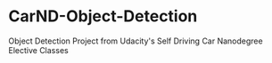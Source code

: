 # CarND-Object-Detection
 Object Detection Project from Udacity's Self Driving Car Nanodegree Elective Classes
